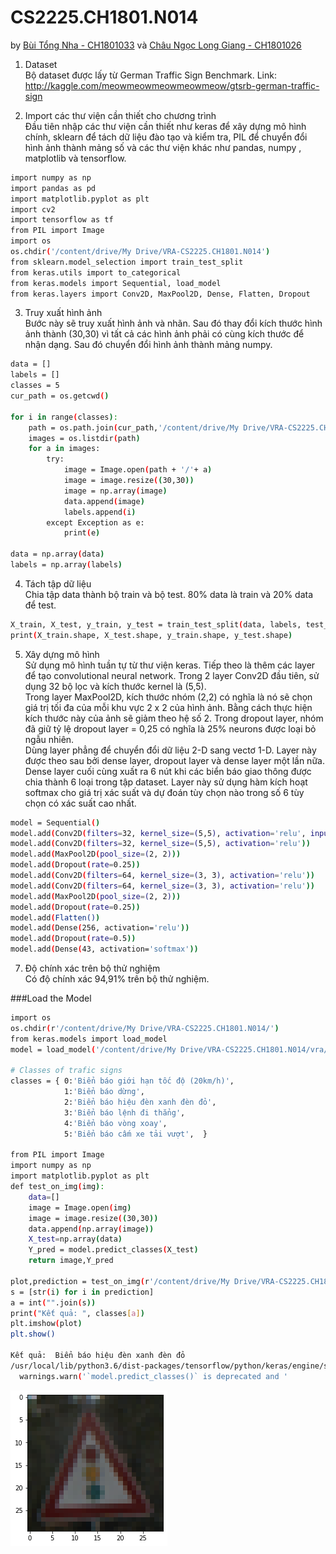 # CS2225.CH1801.N014

by [Bùi Tổng Nha - CH1801033](https://github.com/nhabt-uit/CS2225.CH1801.N014/tree/NhaBT) và [Châu Ngọc Long Giang - CH1801026](https://github.com/nhabt-uit/CS2225.CH1801.N014/tree/Giangcnl)


1. Dataset<br>
Bộ dataset được lấy từ German Traffic Sign Benchmark. Link: http://kaggle.com/meowmeowmeowmeowmeow/gtsrb-german-traffic-sign<br>

2. Import các thư viện cần thiết cho chương trình<br>
Đầu tiên nhập các thư viện cần thiết như keras để xây dựng mô hình chính, sklearn để tách dữ liệu đào tạo và kiểm tra, PIL để chuyển đổi hình ảnh thành mảng số và các thư viện khác như pandas, numpy , matplotlib và tensorflow.
```sh
import numpy as np 
import pandas as pd 
import matplotlib.pyplot as plt
import cv2
import tensorflow as tf
from PIL import Image
import os
os.chdir('/content/drive/My Drive/VRA-CS2225.CH1801.N014')
from sklearn.model_selection import train_test_split
from keras.utils import to_categorical
from keras.models import Sequential, load_model
from keras.layers import Conv2D, MaxPool2D, Dense, Flatten, Dropout
```

3. Truy xuất hình ảnh<br>
Bước này sẽ truy xuất hình ảnh và nhãn. Sau đó thay đổi kích thước hình ảnh thành (30,30) vì tất cả các hình ảnh phải có cùng kích thước để nhận dạng. Sau đó chuyển đổi hình ảnh thành mảng numpy.<br>

```sh
data = []
labels = []
classes = 5
cur_path = os.getcwd()

for i in range(classes):
    path = os.path.join(cur_path,'/content/drive/My Drive/VRA-CS2225.CH1801.N014/vra/train',str(i))
    images = os.listdir(path)
    for a in images:
        try:
            image = Image.open(path + '/'+ a)
            image = image.resize((30,30))
            image = np.array(image)
            data.append(image)
            labels.append(i)
        except Exception as e:
            print(e)
            
data = np.array(data)
labels = np.array(labels)
```

4. Tách tập dữ liệu<br>
Chia tập data thành bộ train và bộ test. 80% data là train và 20% data để test.<br>

```sh
X_train, X_test, y_train, y_test = train_test_split(data, labels, test_size=0.2, random_state=0)
print(X_train.shape, X_test.shape, y_train.shape, y_test.shape)
```

5. Xây dựng mô hình<br>
Sử dụng mô hình tuần tự từ thư viện keras. Tiếp theo là thêm các layer để tạo convolutional neural network. Trong 2 layer Conv2D đầu tiên, sử dụng 32 bộ lọc và kích thước kernel là (5,5).<br> Trong layer MaxPool2D, kích thước nhóm (2,2) có nghĩa là nó sẽ chọn giá trị tối đa của mỗi khu vực 2 x 2 của hình ảnh. Bằng cách thực hiện kích thước này của ảnh sẽ giảm theo hệ số 2. Trong dropout layer, nhóm đã giữ tỷ lệ dropout layer = 0,25 có nghĩa là 25% neurons được loại bỏ ngẫu nhiên.<br> Dùng layer phẳng để chuyển đổi dữ liệu 2-D sang vectơ 1-D. Layer này được theo sau bởi dense layer, dropout layer và dense layer một lần nữa. Dense layer cuối cùng xuất ra 6 nút khi các biển báo giao thông được chia thành 6 loại trong tập dataset. Layer này sử dụng hàm kích hoạt softmax cho giá trị xác suất và dự đoán tùy chọn nào trong số 6 tùy chọn có xác suất cao nhất.<br>

```sh
model = Sequential()
model.add(Conv2D(filters=32, kernel_size=(5,5), activation='relu', input_shape=X_train.shape[1:]))
model.add(Conv2D(filters=32, kernel_size=(5,5), activation='relu'))
model.add(MaxPool2D(pool_size=(2, 2)))
model.add(Dropout(rate=0.25))
model.add(Conv2D(filters=64, kernel_size=(3, 3), activation='relu'))
model.add(Conv2D(filters=64, kernel_size=(3, 3), activation='relu'))
model.add(MaxPool2D(pool_size=(2, 2)))
model.add(Dropout(rate=0.25))
model.add(Flatten())
model.add(Dense(256, activation='relu'))
model.add(Dropout(rate=0.5))
model.add(Dense(43, activation='softmax'))
```

7. Độ chính xác trên bộ thử nghiệm<br>
Có độ chính xác 94,91% trên bộ thử nghiệm.

###Load the Model
```sh
import os
os.chdir(r'/content/drive/My Drive/VRA-CS2225.CH1801.N014/')
from keras.models import load_model
model = load_model('/content/drive/My Drive/VRA-CS2225.CH1801.N014/vra/NhaModelVRA.h5')

# Classes of trafic signs
classes = { 0:'Biển báo giới hạn tốc độ (20km/h)',
            1:'Biển báo dừng', 
            2:'Biển báo hiệu đèn xanh đèn đỏ', 
            3:'Biển báo lệnh đi thẳng', 
            4:'Biển báo vòng xoay', 
            5:'Biển báo cấm xe tải vượt',  }
            
from PIL import Image
import numpy as np
import matplotlib.pyplot as plt
def test_on_img(img):
    data=[]
    image = Image.open(img)
    image = image.resize((30,30))
    data.append(np.array(image))
    X_test=np.array(data)
    Y_pred = model.predict_classes(X_test)
    return image,Y_pred
    
plot,prediction = test_on_img(r'/content/drive/My Drive/VRA-CS2225.CH1801.N014/vra/test/01695.png')
s = [str(i) for i in prediction] 
a = int("".join(s)) 
print("Kết quả: ", classes[a])
plt.imshow(plot)
plt.show()

Kết quả:  Biển báo hiệu đèn xanh đèn đỏ
/usr/local/lib/python3.6/dist-packages/tensorflow/python/keras/engine/sequential.py:450: UserWarning: `model.predict_classes()` is deprecated and will be removed after 2021-01-01. Please use instead:* `np.argmax(model.predict(x), axis=-1)`,   if your model does multi-class classification   (e.g. if it uses a `softmax` last-layer activation).* `(model.predict(x) > 0.5).astype("int32")`,   if your model does binary classification   (e.g. if it uses a `sigmoid` last-layer activation).
  warnings.warn('`model.predict_classes()` is deprecated and '

```
<img src="https://raw.githubusercontent.com/nhabt-uit/CS2225.CH1801.N014/NhaBT/download.png">
